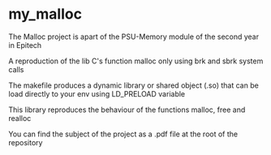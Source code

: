 # my_malloc
The Malloc project is apart of the PSU-Memory module of the second year in Epitech

A reproduction of the lib C's function malloc only using brk and sbrk system calls

The makefile produces a dynamic library or shared object (.so) that can be load directly to your env using LD_PRELOAD variable

This library reproduces the behaviour of the functions malloc, free and realloc

You can find the subject of the project as a .pdf file at the root of the repository
